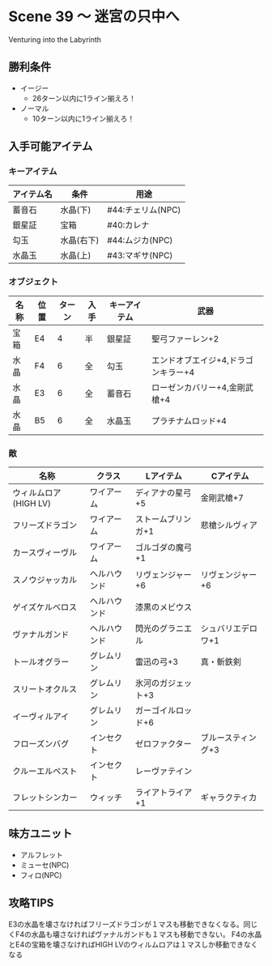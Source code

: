 # Scene 39 ～ 迷宮の只中へ  

Venturing into the Labyrinth

## 勝利条件 

- イージー
  - 26ターン以内に1ライン揃えろ！
- ノーマル
  - 10ターン以内に1ライン揃えろ！

## 入手可能アイテム 

### キーアイテム

|アイテム名|条件|用途|
|---|---|---|
|蓄音石|水晶(下)|#44:チェリム(NPC)|
|銀星証|宝箱|#40:カレナ|
|勾玉|水晶(右下)|#44:ムジカ(NPC)|
|水晶玉|水晶(上)|#43:マギサ(NPC)|

### オブジェクト

|名称|位置|ターン|入手|キーアイテム|武器|
|---|---|---|---|---|---|
|宝箱|E4|4|半|銀星証|聖弓ファーレン+2|
|水晶|F4|6|全|勾玉|エンドオブエイジ+4,ドラゴンキラー+4|
|水晶|E3|6|全|蓄音石|ローゼンカバリー+4,金剛武槍+4|
|水晶|B5|6|全|水晶玉|プラチナムロッド+4|

### 敵

|名称|クラス|Lアイテム|Cアイテム|
|---|---|---|---|
|ウィルムロア(HIGH LV)|ワイアーム|ディアナの星弓+5|金剛武槍+7|
|フリーズドラゴン|ワイアーム|ストームブリンガ+1|悲槍シルヴィア|
|カースヴィーヴル|ワイアーム|ゴルゴダの魔弓+1||
|スノウジャッカル|ヘルハウンド|リヴェンジャー+6|リヴェンジャー+6|
|ゲイズケルベロス|ヘルハウンド|漆黒のメビウス||
|ヴァナルガンド|ヘルハウンド|閃光のグラニエル|シュバリエデロワ+1|
|トールオグラー|グレムリン|雷迅の弓+3|真・斬鉄剣|
|スリートオクルス|グレムリン|氷河のガジェット+3||
|イーヴィルアイ|グレムリン|ガーゴイルロッド+6||
|フローズンバグ|インセクト|ゼロファクター|ブルースティング+3|
|クルーエルペスト|インセクト|レーヴァテイン||
|フレットシンカー|ウィッチ|ライアトライア+1|ギャラクティカ|

## 味方ユニット 

- アルフレット
- ミューセ(NPC)
- フィロ(NPC)

## 攻略TIPS 

E3の水晶を壊さなければフリーズドラゴンが１マスも移動できなくなる。同じくF4の水晶も壊さなければヴァナルガンドも１マスも移動できない。
F4の水晶とE4の宝箱を壊さなければHIGH LVのウィルムロアは１マスしか移動できなくなる

